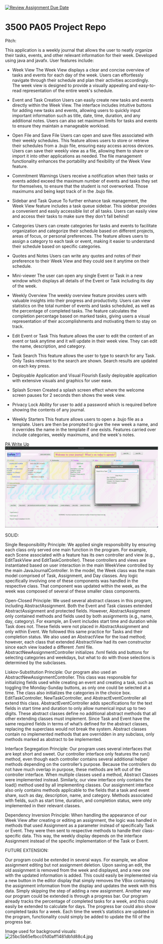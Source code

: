 [![Review Assignment Due Date](https://classroom.github.com/assets/deadline-readme-button-24ddc0f5d75046c5622901739e7c5dd533143b0c8e959d652212380cedb1ea36.svg)](https://classroom.github.com/a/x6ckGcN8)
# 3500 PA05 Project Repo

Pitch:

This application is a weekly journal that allows the user to neatly organize their tasks, events, and other relevant information 
for their week. Developed using java and javafx.
User features include:

- Week View
  The Week View displays a clear and concise overview of tasks and events for each day of the week.
  Users can effortlessly navigate through their schedule and plan their activities accordingly.
  The week view is designed to provide a visually appealing and easy-to-read representation of the entire
  week's schedule.

- Event and Task Creation
  Users can easily create new tasks and events directly within the Week View. The interface includes intuitive
  buttons for adding new tasks and events, allowing users to quickly input important information such as title,
  date, time, duration, and any additional notes. Users can also set maximum limits for tasks and events to ensure
  they maintain a manageable workload.

- Open File and Save File
  Users can open and save files associated with their weekly schedules. This feature allows users to store or retrieve
  their schedules from a .bujo file, ensuring easy access across devices. Users can save their weekly view as a file,
  allowing them to share or import it into other applications as needed. The file management functionality enhances
  the portability and flexibility of the Week View feature.

- Commitment Warnings
  Users receive a notification when their tasks or events added exceed the maximum number of events and tasks
  they set for themselves, to ensure that the student is not overworked. Those maximums and being kept track of
  in the .bujo file.

- Sidebar and Task Queue
  To further enhance task management, the Week View feature includes a task queue sidebar. This sidebar provides a
  convenient and easily accessible list of all tasks. Users can easily view and access their tasks to make sure they
  don't fall behind!

- Categories
  Users can create categories for tasks and events to facilitate organization and categorize their schedule
  based on different projects, areas of focus, or personal preferences. The feature allows users to assign a category
  to each task or event, making it easier to understand their schedule based on specific categories.

- Quotes and Notes
  Users can write any quotes and notes of their preference to their Week View and they could see it anytime on their
  schedule.

- Mini-viewer
  The user can open any single Event or Task in a new window which displays all details of the Event or Task
  including its day of the week.

- Weekly Overview
  The weekly overview feature provides users with valuable insights into their progress and productivity.
  Users can view statistics on the total number of events and tasks scheduled, as well as the percentage of completed
  tasks. The feature calculates the completion percentage based on marked tasks, giving users a visual representation
  of their accomplishments and motivating them to stay on track.

- Edit Event or Task
  This feature allows the user to edit the content of an event or task anytime and it will update
  in their week view. They can edit the name, description, and category.

- Task Search
  This feature allows the user to type to search for any Task. Only Tasks relevant to the search are shown.
  Search results are updated on each key press.

- Deployable Application and Visual Flourish
  Easily deployable application with extensive visuals and graphics for user ease.

- Splash Screen
  Created a splash screen effect where the welcome screen pauses for 2 seconds then
  shows the week view.

- Privacy Lock
  Ability for user to add a password which is required before showing the contents of any journal.

- Weekly Starters
  This feature allows users to open a .bujo file as a template. Users are then be prompted to give the new week a
  name, and it overrides the name in the template if one exists. Features carried over include categories,
  weekly maximums, and the week's notes. 
  

[PA Write Up](https://markefontenot.notion.site/PA-05-8263d28a81a7473d8372c6579abd6481)
![WeekView.png](WeekView.png)

SOLID:

Single Responsibility Principle: We applied single responsibility by ensuring each class only served one main function 
in the program. For example, each Scene associated with a feature has its own controller and view (e.g., EditTaskView 
and EditTaskController). These controllers and views are instantiated based on user interaction in the main WeekView 
controlled by the main JavaJournalController. In the model, the Week class was the main model comprised of Task, 
Assignment, and Day classes. Any logic specifically involving one of these components was handled in the respective 
class. That component was updated within the week, as the week was composed of several of these smaller class 
components.

Open-Closed Principle: We used several abstract classes in this program, including AbstractAssignment. Both the Event 
and Task classes extended AbstractAssignment and protected fields. However, AbstractAssignment only contained methods 
and fields used by both assignments (e.g., name, day, category). For example, an Event includes start time and duration 
while Task does not. These fields were not placed in AbstractAssignment and only within Event. We followed this same 
practice for Tasks and their completion status. We also used an AbstractView for the load method; however, each class 
that extended AbstractView had its own constructor since each view loaded a different .fxml file. 
AbstractNewAssignmentController initializes .fxml fields and buttons for selecting categories and weekdays,
but what to do with those selections is determined by the subclasses.

Liskov-Substitution Principle: Our program also used an AbstractNewAssignmentController. This class was responsible 
for initializing fields used while creating an event and creating a task, such as toggling the Monday-Sunday buttons, 
as only one could be selected at a time. The class also initializes the categories in the choice box. 
EditTaskController, NewTaskController, and AbstractEventController all extend this class. AbstractEventController adds 
specifications for the text fields in start time and duration to only allow numerical input up to two digits. 
These abstract classes define no additional abstract methods that all other extending classes must implement. Since 
Task and Event have the same required fields in terms of what’s defined for the abstract classes, replacing the 
superclass would not break the system. Abstract classes contain no implemented methods that are overridden in any 
subclass, only methods marked as abstract to be implemented.

Interface Segregation Principle: Our program uses several interfaces that are kept short and sweet. Our controller 
interface only features the run() method, even though each controller contains several additional helper methods 
depending on the controller’s purpose. Because the controllers do not have much overlap in purpose, these methods are 
left out of the controller interface. When multiple classes used a method, Abstract Classes were implemented instead. 
Similarly, our view interface only contains the load() method used by all implementing classes. Our assignment 
interface also only contains methods applicable to the fields that a task and event share, such as day, description, 
name, and category. Methods associated with fields, such as start time, duration, and completion status, were only 
implemented in their relevant classes.

Dependency Inversion Principle: When handling the appearance of our Week View after creating or editing an assignment, 
the logic was handled in methods that used Assignment as a parameter instead of specifically Task or Event. They were 
then sent to respective methods to handle their class-specific data. This way, the weekly display depends on the 
interface Assignment instead of the specific implementation of the Task or Event. 

FUTURE EXTENSION:

Our program could be extended in several ways. For example, we allow assignment editing but not assignment deletion. 
Upon saving an edit, the old assignment is removed from the week and displayed, and a new one with the updated 
information is added. This could easily be implemented via a new button in the editor display that simply removes the 
VBox containing the assignment information from the display and updates the week with this data. Simply 
skipping the step of adding a new assignment. Another way our program could be extended is through a progress bar. 
Our program already tracks the percentage of completed tasks for a week, and this could easily be extended to calculate 
for days. The progress bar could also show completed tasks for a week. Each time the week’s statistics are updated in 
the program, functionality could simply be added to update the fill of the progress bar. 

Image used for background visuals:
![25bc5b65efbcc01d0aff1481db1d88c4.jpg](..%2F..%2F25bc5b65efbcc01d0aff1481db1d88c4.jpg)